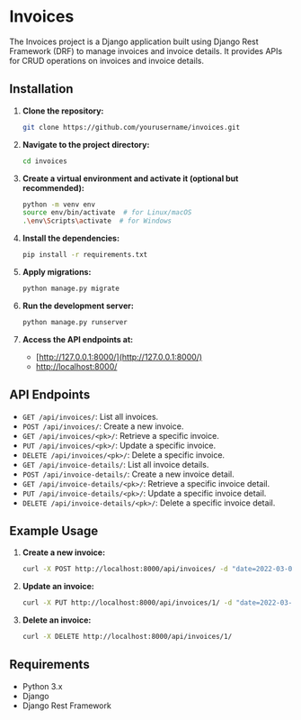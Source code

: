 # Invoices

The Invoices project is a Django application built using Django Rest Framework (DRF) to manage invoices and invoice details. It provides APIs for CRUD operations on invoices and invoice details.

## Installation

1. **Clone the repository:**

    ```bash
    git clone https://github.com/yourusername/invoices.git
    ```

2. **Navigate to the project directory:**

    ```bash
    cd invoices
    ```

3. **Create a virtual environment and activate it (optional but recommended):**

    ```bash
    python -m venv env
    source env/bin/activate  # for Linux/macOS
    .\env\Scripts\activate  # for Windows
    ```

4. **Install the dependencies:**

    ```bash
    pip install -r requirements.txt
    ```

5. **Apply migrations:**

    ```bash
    python manage.py migrate
    ```

6. **Run the development server:**

    ```bash
    python manage.py runserver
    ```

7. **Access the API endpoints at:**

    - [http://127.0.0.1:8000/](http://127.0.0.1:8000/)
    - [http://localhost:8000/](http://localhost:8000/)

## API Endpoints

- `GET /api/invoices/`: List all invoices.
- `POST /api/invoices/`: Create a new invoice.
- `GET /api/invoices/<pk>/`: Retrieve a specific invoice.
- `PUT /api/invoices/<pk>/`: Update a specific invoice.
- `DELETE /api/invoices/<pk>/`: Delete a specific invoice.
- `GET /api/invoice-details/`: List all invoice details.
- `POST /api/invoice-details/`: Create a new invoice detail.
- `GET /api/invoice-details/<pk>/`: Retrieve a specific invoice detail.
- `PUT /api/invoice-details/<pk>/`: Update a specific invoice detail.
- `DELETE /api/invoice-details/<pk>/`: Delete a specific invoice detail.

## Example Usage

1. **Create a new invoice:**

    ```bash
    curl -X POST http://localhost:8000/api/invoices/ -d "date=2022-03-01&customer_name=John Doe"
    ```

2. **Update an invoice:**

    ```bash
    curl -X PUT http://localhost:8000/api/invoices/1/ -d "date=2022-03-02"
    ```

3. **Delete an invoice:**

    ```bash
    curl -X DELETE http://localhost:8000/api/invoices/1/
    ```

## Requirements

- Python 3.x
- Django
- Django Rest Framework
